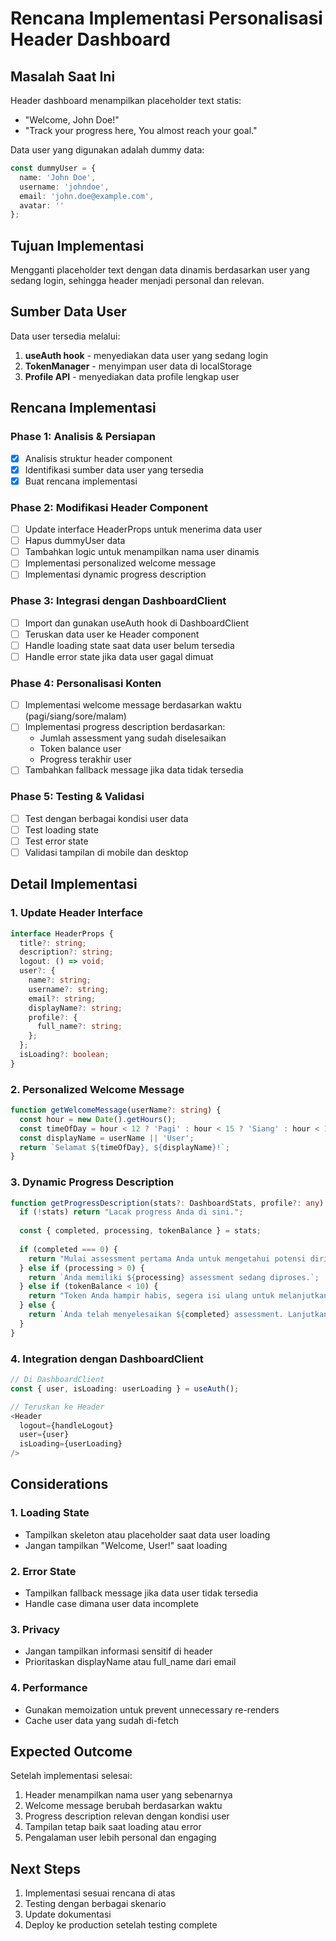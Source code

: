 # Rencana Implementasi Personalisasi Header Dashboard

## Masalah Saat Ini
Header dashboard menampilkan placeholder text statis:
- "Welcome, John Doe!"
- "Track your progress here, You almost reach your goal."

Data user yang digunakan adalah dummy data:
```typescript
const dummyUser = {
  name: 'John Doe',
  username: 'johndoe',
  email: 'john.doe@example.com',
  avatar: ''
};
```

## Tujuan Implementasi
Mengganti placeholder text dengan data dinamis berdasarkan user yang sedang login, sehingga header menjadi personal dan relevan.

## Sumber Data User
Data user tersedia melalui:
1. **useAuth hook** - menyediakan data user yang sedang login
2. **TokenManager** - menyimpan user data di localStorage
3. **Profile API** - menyediakan data profile lengkap user

## Rencana Implementasi

### Phase 1: Analisis & Persiapan
- [x] Analisis struktur header component
- [x] Identifikasi sumber data user yang tersedia
- [x] Buat rencana implementasi

### Phase 2: Modifikasi Header Component
- [ ] Update interface HeaderProps untuk menerima data user
- [ ] Hapus dummyUser data
- [ ] Tambahkan logic untuk menampilkan nama user dinamis
- [ ] Implementasi personalized welcome message
- [ ] Implementasi dynamic progress description

### Phase 3: Integrasi dengan DashboardClient
- [ ] Import dan gunakan useAuth hook di DashboardClient
- [ ] Teruskan data user ke Header component
- [ ] Handle loading state saat data user belum tersedia
- [ ] Handle error state jika data user gagal dimuat

### Phase 4: Personalisasi Konten
- [ ] Implementasi welcome message berdasarkan waktu (pagi/siang/sore/malam)
- [ ] Implementasi progress description berdasarkan:
  - Jumlah assessment yang sudah diselesaikan
  - Token balance user
  - Progress terakhir user
- [ ] Tambahkan fallback message jika data tidak tersedia

### Phase 5: Testing & Validasi
- [ ] Test dengan berbagai kondisi user data
- [ ] Test loading state
- [ ] Test error state
- [ ] Validasi tampilan di mobile dan desktop

## Detail Implementasi

### 1. Update Header Interface
```typescript
interface HeaderProps {
  title?: string;
  description?: string;
  logout: () => void;
  user?: {
    name?: string;
    username?: string;
    email?: string;
    displayName?: string;
    profile?: {
      full_name?: string;
    };
  };
  isLoading?: boolean;
}
```

### 2. Personalized Welcome Message
```typescript
function getWelcomeMessage(userName?: string) {
  const hour = new Date().getHours();
  const timeOfDay = hour < 12 ? 'Pagi' : hour < 15 ? 'Siang' : hour < 18 ? 'Sore' : 'Malam';
  const displayName = userName || 'User';
  return `Selamat ${timeOfDay}, ${displayName}!`;
}
```

### 3. Dynamic Progress Description
```typescript
function getProgressDescription(stats?: DashboardStats, profile?: any) {
  if (!stats) return "Lacak progress Anda di sini.";
  
  const { completed, processing, tokenBalance } = stats;
  
  if (completed === 0) {
    return "Mulai assessment pertama Anda untuk mengetahui potensi diri.";
  } else if (processing > 0) {
    return `Anda memiliki ${processing} assessment sedang diproses.`;
  } else if (tokenBalance < 10) {
    return "Token Anda hampir habis, segera isi ulang untuk melanjutkan.";
  } else {
    return `Anda telah menyelesaikan ${completed} assessment. Lanjutkan progress Anda!`;
  }
}
```

### 4. Integration dengan DashboardClient
```typescript
// Di DashboardClient
const { user, isLoading: userLoading } = useAuth();

// Teruskan ke Header
<Header 
  logout={handleLogout}
  user={user}
  isLoading={userLoading}
/>
```

## Considerations

### 1. Loading State
- Tampilkan skeleton atau placeholder saat data user loading
- Jangan tampilkan "Welcome, User!" saat loading

### 2. Error State
- Tampilkan fallback message jika data user tidak tersedia
- Handle case dimana user data incomplete

### 3. Privacy
- Jangan tampilkan informasi sensitif di header
- Prioritaskan displayName atau full_name dari email

### 4. Performance
- Gunakan memoization untuk prevent unnecessary re-renders
- Cache user data yang sudah di-fetch

## Expected Outcome
Setelah implementasi selesai:
1. Header menampilkan nama user yang sebenarnya
2. Welcome message berubah berdasarkan waktu
3. Progress description relevan dengan kondisi user
4. Tampilan tetap baik saat loading atau error
5. Pengalaman user lebih personal dan engaging

## Next Steps
1. Implementasi sesuai rencana di atas
2. Testing dengan berbagai skenario
3. Update dokumentasi
4. Deploy ke production setelah testing complete